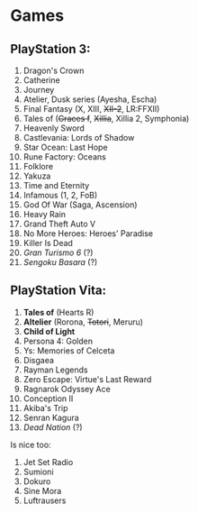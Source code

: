 # Games
## PlayStation 3:
1. Dragon's Crown
2. Catherine
3. Journey
4. Atelier, Dusk series (Ayesha, Escha)
5. Final Fantasy (X, XIII, ~~XII-2~~, LR:FFXII)
6. Tales of (~~Graces f~~, ~~Xillia~~, Xillia 2, Symphonia)
7. Heavenly Sword
8. Castlevania: Lords of Shadow
9. Star Ocean: Last Hope
10. Rune Factory: Oceans
11. Folklore
12. Yakuza
13. Time and Eternity
14. Infamous (1, 2, FoB)
15. God Of War (Saga, Ascension)
16. Heavy Rain
17. Grand Theft Auto V
18. No More Heroes: Heroes' Paradise
19. Killer Is Dead
20. _Gran Turismo 6_ (?)
21. _Sengoku Basara_ (?)


## PlayStation Vita:
1. **Tales of** (Hearts R)
2. **Altelier** (Rorona, ~~Totori~~, Meruru)
3. **Child of Light**
4. Persona 4: Golden
5. Ys: Memories of Celceta
6. Disgaea
7. Rayman Legends
8. Zero Escape: Virtue's Last Reward
9. Ragnarok Odyssey Ace
10. Conception II
11. Akiba's Trip
12. Senran Kagura
13. _Dead Nation_ (?)

Is nice too:
1. Jet Set Radio
2. Sumioni
3. Dokuro
4. Sine Mora
5. Luftrausers
